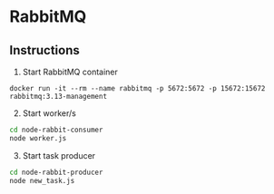 # RabbitMQ

## Instructions

1. Start RabbitMQ container

```
docker run -it --rm --name rabbitmq -p 5672:5672 -p 15672:15672 rabbitmq:3.13-management
```

2. Start worker/s

```bash
cd node-rabbit-consumer
node worker.js
```

3. Start task producer

```bash
cd node-rabbit-producer
node new_task.js
```
